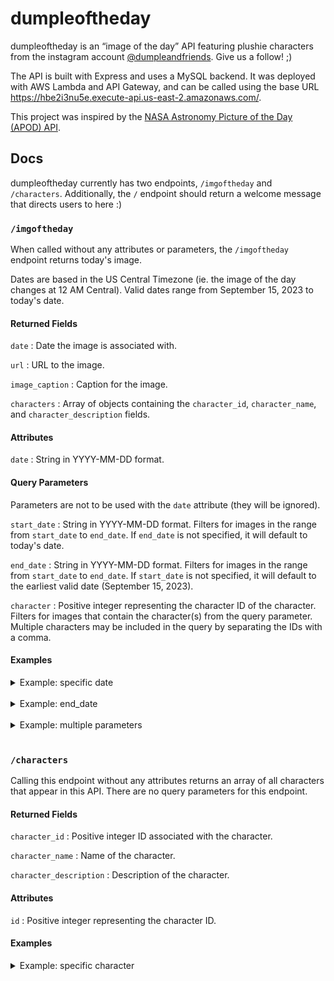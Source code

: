 # dumpleoftheday
dumpleoftheday is an “image of the day” API featuring plushie characters from the instagram account [@dumpleandfriends](https://www.instagram.com/dumpleandfriends/). Give us a follow! ;)

The API is built with Express and uses a MySQL backend. It was deployed with AWS Lambda and API Gateway, and can be called using the base URL https://hbe2i3nu5e.execute-api.us-east-2.amazonaws.com/.

This project was inspired by the [NASA Astronomy Picture of the Day (APOD) API](https://github.com/nasa/apod-api).

## Docs

dumpleoftheday currently has two endpoints, `/imgoftheday` and `/characters`. Additionally, the `/` endpoint should return a welcome message that directs users to here :)

### `/imgoftheday`
When called without any attributes or parameters, the `/imgoftheday` endpoint returns today's image.

Dates are based in the US Central Timezone (ie. the image of the day changes at 12 AM Central). Valid dates range from September 15, 2023 to today's date.

#### Returned Fields

`date` : Date the image is associated with.

`url` : URL to the image.

`image_caption` : Caption for the image.

`characters` : Array of objects containing the `character_id`, `character_name`, and `character_description` fields.

#### Attributes
`date` : String in YYYY-MM-DD format.

#### Query Parameters

Parameters are not to be used with the `date` attribute (they will be ignored).

`start_date` : String in YYYY-MM-DD format. Filters for images in the range from `start_date` to `end_date`. If `end_date` is not specified, it will default to today's date.

`end_date` : String in YYYY-MM-DD format. Filters for images in the range from `start_date` to `end_date`. If `start_date` is not specified, it will default to the earliest valid date (September 15, 2023).

`character` : Positive integer representing the character ID of the character. Filters for images that contain the character(s) from the query parameter. Multiple characters may be included in the query by separating the IDs with a comma.

#### Examples

<details>
<summary>Example: specific date</summary>
<br>
Request
<pre><code>https://hbe2i3nu5e.execute-api.us-east-2.amazonaws.com/imgoftheday/2023-09-16</code></pre>
<br>
Response
<pre>
<code class='language-json'>[
  {
    "date": "2023-09-16",
    "url": "https://dumpleandfriends-pics.s3.us-east-2.amazonaws.com/img_0688.jpg",
    "image_caption": "Willie is a smart, intelligent dolphin who touches grass. Here he's enjoying the sun while reading a book at the park.",
    "characters":
      [
        {"character_id": 2, "character_name": "Willie"}
      ]
  }
]</code>
</pre>
</details>
<br>

<details>
<summary>Example: end_date</summary>
<br>
Request
<pre><code>https://hbe2i3nu5e.execute-api.us-east-2.amazonaws.com/imgoftheday?end_date=2023-09-17</code></pre>
<br>
Response
<pre><code class='language-json'>[
  {
    "date": "2023-09-15",
    "url": "https://dumpleandfriends-pics.s3.us-east-2.amazonaws.com/img_0696.jpg",
    "image_caption": "This is Dumple Senior. He's a fluffy and cute dolphin who likes hugs and meat dumples!",
    "characters":
      [
        {"character_id": 1, "character_name": "Dumple"}
      ]
  },
  {
    "date": "2023-09-16",
    "url": "https://dumpleandfriends-pics.s3.us-east-2.amazonaws.com/img_0688.jpg",
    "image_caption": "Willie is a smart, intelligent dolphin who touches grass. Here he's enjoying the sun while reading a book at the park.",
    "characters":
      [
        {"character_id": 2, "character_name": "Willie"}
      ]
  },
  {
    "date": "2023-09-17",
    "url": "https://dumpleandfriends-pics.s3.us-east-2.amazonaws.com/img_0694.jpg",
    "image_caption": "Siu bang, Jaws, and Willie in deep discussion. What might they be talking about?",
    "characters":
      [
        {"character_id": 2, "character_name": "Willie"},
        {"character_id": 7, "character_name": "Siu Bang"},
        {"character_id": 8, "character_name": "Jaws"}
      ]
  }
]</code></pre>
</details>
<br>

<details>
<summary>Example: multiple parameters</summary>
<br>
Request
<pre><code>https://hbe2i3nu5e.execute-api.us-east-2.amazonaws.com/imgoftheday?start_date=2023-09-17&end_date=2023-09-23&character=2,11</code></pre>
<br>
Response
<pre><code class='language-json'>[
  {
    "date": "2023-09-17",
    "url": "https://dumpleandfriends-pics.s3.us-east-2.amazonaws.com/img_0694.jpg",
    "image_caption": "Siu bang, Jaws, and Willie in deep discussion. What might they be talking about?",
    "characters":
      [
        {"character_id": 2, "character_name": "Willie"},
        {"character_id": 7, "character_name": "Siu Bang"},
        {"character_id": 8, "character_name": "Jaws"}
      ]
  },
  {
    "date": "2023-09-20",
    "url": "https://dumpleandfriends-pics.s3.us-east-2.amazonaws.com/img_0691.jpg",
    "image_caption": "Willie indluges in some cookies :)",
    "characters":
      [
        {"character_id": 2, "character_name": "Willie"}
      ]
  },
  {
    "date": "2023-09-22",
    "url": "https://dumpleandfriends-pics.s3.us-east-2.amazonaws.com/img_0687.jpg",
    "image_caption": "This is Gel, the angel version of Willie. He's a very good boi.",
    "characters":
      [
        {"character_id": 11, "character_name": "Gel"}
      ]
  }
]</code></pre>
</details>
<br>

### `/characters`
Calling this endpoint without any attributes returns an array of all characters that appear in this API. There are no query parameters for this endpoint.

#### Returned Fields
`character_id` : Positive integer ID associated with the character.

`character_name` : Name of the character.

`character_description` : Description of the character.

#### Attributes
`id` : Positive integer representing the character ID.

#### Examples

<details>
<summary>Example: specific character</summary>
<br>
Request
<pre><code>https://hbe2i3nu5e.execute-api.us-east-2.amazonaws.com/characters/1</code></pre>
<br>
Repsonse
<pre><code class='language-json'>[
  {
    "character_id": 1,
    "character_name": "Dumple",
    "character_description": "Dumple (full name Dumple Ling Lee) is a big fluffy dolphin who likes meat dumplings and hugs. He is the first mortal dolphin sent down from heaven and is an ancestor of the Dolphin World royal family."
  }
]</code></pre>
</details>
<br>